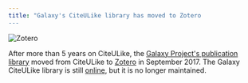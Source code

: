 ```yaml
---
title: "Galaxy's CiteULike library has moved to Zotero
---
```


![Zotero](/src/images/logos/zotero-log.png)

After more than 5 years on CiteULike, the [Galaxy Project's publication library](/src/publication-library/index.md) moved from CiteULike to [Zotero]((https://www.zotero.org/groups/galaxy)) in September 2017.  The Galaxy CiteULike library is still [online](http://www.citeulike.org/group/16008/), but it is no longer maintained.

